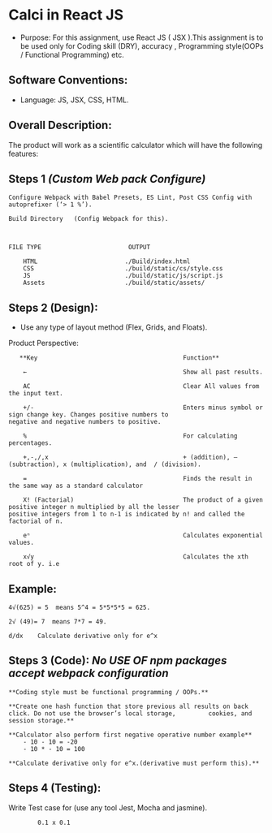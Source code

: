 
# Calci in React JS


* Purpose: 
For this assignment, use React JS ( JSX ).This assignment is to be used only for Coding skill (DRY), accuracy , Programming style(OOPs / Functional Programming) etc. 



## Software Conventions: 

* Language:  JS, JSX, CSS, HTML.

	
## Overall Description: 

The product will work as a scientific calculator which will have the following features:

## Steps 1 *(Custom Web pack Configure)* 					            
	
    Configure Webpack with Babel Presets, ES Lint, Post CSS Config with autoprefixer (‘> 1 %’).

    Build Directory   (Config Webpack for this).



    FILE TYPE	                     OUTPUT

        HTML	                    ./Build/index.html
        CSS	                        ./build/static/cs/style.css
        JS                       	./build/static/js/script.js
        Assets	                    ./build/static/assets/





## Steps 2 **(Design)**: 									 

* Use any type of layout method (Flex, Grids, and Floats).




 Product Perspective:

 					
       **Key	                                    Function**
                                             
        ←                                     	    Show all past results.

        AC	                                        Clear All values from the input text.

        +/-	                                        Enters minus symbol or sign change key. Changes positive numbers to                                                 negative and negative numbers to positive.

        %	                                        For calculating percentages.

        +,-,/,x	                                    + (addition), – (subtraction), x (multiplication), and  / (division).

        =                                           Finds the result in the same way as a standard calculator

        X! (Factorial)	                            The product of a given positive integer n multiplied by all the lesser                                              positive integers from 1 to n-1 is indicated by n! and called the                                                   factorial of n.

        eⁿ	                                        Calculates exponential values.

        x√y	                                        Calculates the xth root of y. i.e


## Example:

    4√(625) = 5  means 5^4 = 5*5*5*5 = 625.   

    2√ (49)= 7  means 7*7 = 49.

    d/dx	Calculate derivative only for e^x



## Steps 3 (Code):                            *No USE OF npm packages accept webpack configuration*


    **Coding style must be functional programming / OOPs.**

    **Create one hash function that store previous all results on back click. Do not use the browser’s local storage,         cookies, and session storage.**

    **Calculator also perform first negative operative number example**
        - 10 - 10 = -20
        - 10 * - 10 = 100
        
    **Calculate derivative only for e^x.(derivative must perform this).**






## Steps 4 (Testing):

Write Test case for (use any tool Jest, Mocha and jasmine).

			0.1 x 0.1
	

